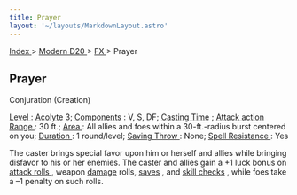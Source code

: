 ```yaml
---
title: Prayer
layout: '~/layouts/MarkdownLayout.astro'
---
```


[ Index ](/) > [ Modern D20 ](/modern.d20.srd) > [ FX ](/modern.d20.srd/fx) > Prayer

##  Prayer

Conjuration (Creation)

[ Level ](/modern.d20.srd/fx/level) : [ Acolyte](/modern.d20.srd/classes/advanced/acolyte) 3; [ Components](/modern.d20.srd/fx/components) : V, S, DF; [ Casting Time](/modern.d20.srd/fx/casting.time) ; [ Attack action](/modern.d20.srd/combat/attack.actions) [ Range ](/modern.d20.srd/fx/range) :
30 ft.; [ Area ](/modern.d20.srd/fx/area) : All allies and foes within a
30-ft.-radius burst centered on you; [ Duration ](/modern.d20.srd/fx/duration)
: 1 round/level; [ Saving Throw ](/modern.d20.srd/basics/saving.throws) :
None; [ Spell Resistance ](/modern.d20.srd/special.abilities/spell.resistance)
: Yes

The caster brings special favor upon him or herself and allies while bringing
disfavor to his or her enemies. The caster and allies gain a +1 luck bonus on
[ attack rolls ](/modern.d20.srd/combat/attack.roll) , weapon [ damage](/modern.d20.srd/combat/damage) rolls, [ saves](/modern.d20.srd/basics/saving.throws) , and [ skill checks](/modern.d20.srd/skills/skill.basics.php#skill) , while foes take a –1
penalty on such rolls.

